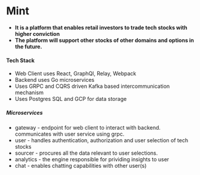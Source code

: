 # Mint

- <b>It is a platform that enables retail investors to trade tech stocks with higher conviction</b>
- <b>The platform will support other stocks of other domains and options in the future. </b>

#### Tech Stack

- Web Client uses React, GraphQl, Relay, Webpack
- Backend uses Go microservices
- Uses GRPC and CQRS driven Kafka based intercommunication mechanism
- Uses Postgres SQL and GCP for data storage

##### Microservices

- gateway - endpoint for web client to interact with backend. communicates with user service using grpc.
- user - handles authentication, authorization and user selection of tech stocks
- sourcer - procures all the data relevant to user selections.
- analytics - the engine responsible for prividing insights to user
- chat - enables chatting capabilities with other user(s)
